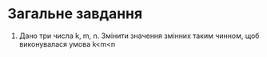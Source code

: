#  Загальне завдання
1. Дано три числа k, m, n. Змінити значення змінних таким чинном, щоб виконувалася умова k<m<n
